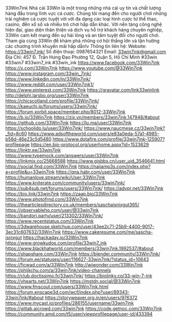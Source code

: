 33Win7ink
Nhà cái 33Win là một trong những nhà cái uy tín và chất lượng hàng đầu trong lĩnh vực cá cược. Chúng tôi mang đến cho người chơi những trải nghiệm cá cược tuyệt vời với đa dạng các loại hình cược từ thể thao, casino, đến xổ số và nhiều trò chơi hấp dẫn khác. Với nền tảng công nghệ hiện đại, giao diện thân thiện và dịch vụ hỗ trợ khách hàng chuyên nghiệp, 33Win cam kết mang đến sự hài lòng và an tâm tuyệt đối cho người chơi. Tham gia cùng 33Win để khám phá những cơ hội thắng lớn và tận hưởng các chương trình khuyến mãi hấp dẫn!v
Thông tin liên hệ:
Website: https://33win7.ink/
Số điện thoại: 0987654321
Email: 33win7ink@gmail.com
Địa Chỉ: 457 Đ. Trần Hưng Đạo Phường 12, Quận 5, Hồ Chí Minh
#33win #33win7 #33win7_ink #33win_ink
https://www.facebook.com/33Win7ink
https://x.com/33Win7ink
https://www.youtube.com/@33Win7ink
https://www.instagram.com/33win_7ink/
https://www.linkedin.com/in/33Win7ink/
https://www.reddit.com/user/33Win7ink1/
https://www.pinterest.com/33Win7ink
https://gravatar.com/link33winlink
http://delphi.larsbo.org/user/33Win7ink
https://chicscotland.com/profile/33Win7ink/
https://kaeuchi.jp/forums/users/33win7ink/
https://forum.xorbit.space/member.php/8012-33Win7ink
https://b.io/33Win7ink
https://zix.vn/members/33win7ink.147948/#about
https://github.com/33Win7ink
https://lu.ma/user/33Win7ink
https://schoolido.lu/user/33Win7ink/
https://www.naucmese.cz/33win7ink?_fid=8c60
https://www.adsoftheworld.com/users/e83a0eda-57a1-4985-b58d-46e23c5d5480
https://www.dotafire.com/profile/33win7ink-125907?profilepage
https://en.bio-protocol.org/userhome.aspx?id=1523629
https://linktr.ee/33win7ink
https://www.typemock.com/answers/user/33Win7ink
https://linkmix.co/25668588
https://www.gisbbs.cn/user_uid_3546641.html
https://social.find.com/33Win7ink
https://naijamp3s.com/index.php?a=profile&u=33win7ink
https://qna.habr.com/user/33Win7ink
https://humanlove.stream/wiki/User:33Win7ink
https://www.kniterate.com/community/users/33win7ink/
https://sub4sub.net/forums/users/33Win7ink/
https://advpr.net/33Win7ink
https://bio.link/33win7ink
https://zaap.bio/33Win7ink
https://www.photofrnd.com/33Win7ink
https://thearticlesdirectory.co.uk/members/saschaisnixgut365/
https://observablehq.com/user/@33win7ink
https://bandori.party/user/213302/33Win7ink/
https://www.recentstatus.com/33Win7ink
https://3dwarehouse.sketchup.com/user/43ee2c71-25b9-4400-9017-3ec31c607632/33Win7ink
https://www.cakeresume.com/me/sascha-isnixgut
https://hackaday.io/33Win7ink
https://www.growkudos.com/profile/33win7_ink
https://www.blackhatworld.com/members/33win7ink.1992537/#about
https://shapshare.com/33Win7ink
https://blender.community/33Win7ink/
https://forum.ee/statuses/user/116627-33win7ink/?status_id=10643
https://ficwad.com/a/33Win7ink
http://wiwonder.com/33Win7ink
https://phijkchu.com/a/33win7ink/video-channels
https://club.doctissimo.fr/33win7ink/
https://biolinky.co/33-win-7-ink
https://vhearts.net/33Win7ink
https://mstdn.social/@33Win7ink
https://www.fmscout.com/users/33Win7ink.html
https://forum.enscape3d.com/wcf/index.php?user/89343-33win7ink/#about
https://storyweaver.org.in/en/users/976372
https://www.mycast.io/profiles/286155/username/33win7ink
https://gitlab.aicrowd.com/33win7ink
https://code.getnoc.com/33Win7ink
https://community.amd.com/t5/user/viewprofilepage/user-id/433394
